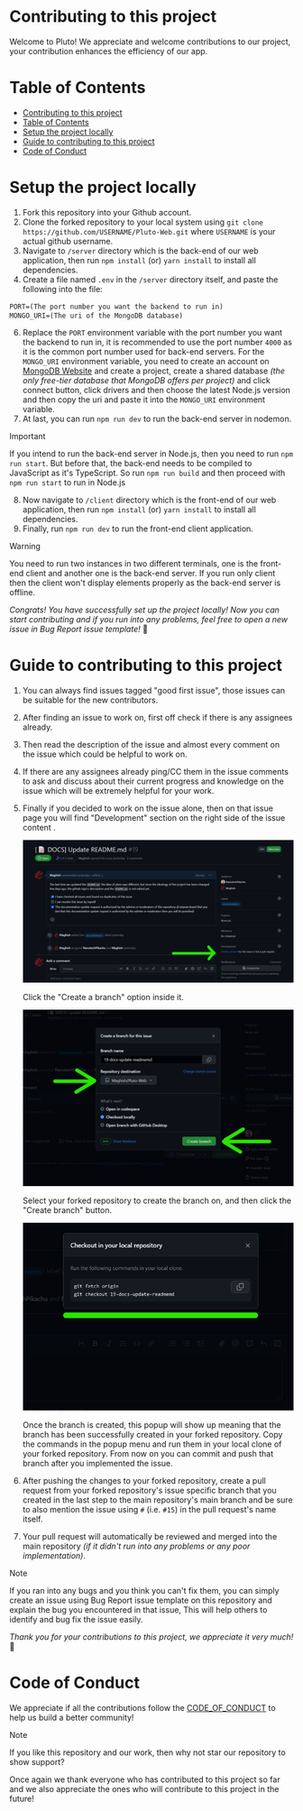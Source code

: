 # Contributing to this project

Welcome to Pluto! We appreciate and welcome contributions to our project, your contribution enhances the efficiency of our app.

# Table of Contents

- [Contributing to this project](#contributing-to-this-project)
- [Table of Contents](#table-of-contents)
- [Setup the project locally](#setup-the-project-locally)
- [Guide to contributing to this project](#guide-to-contributing-to-this-project)
- [Code of Conduct](#code-of-conduct)

# Setup the project locally

1. Fork this repository into your Github account.
2. Clone the forked repository to your local system using `git clone https://github.com/USERNAME/Pluto-Web.git` where `USERNAME` is your actual github username.
3. Navigate to `/server` directory which is the back-end of our web application, then run `npm install` (or) `yarn install` to install all dependencies.
4. Create a file named `.env` in the `/server` directory itself, and paste the following into the file:

```
PORT=(The port number you want the backend to run in)
MONGO_URI=(The uri of the MongoDB database)
```

6. Replace the `PORT` environment variable with the port number you want the backend to run in, it is recommended to use the port number `4000` as it is the common port number used for back-end servers. For the `MONGO_URI` environment variable, you need to create an account on [MongoDB Website](https://www.mongodb.com/) and create a project, create a shared database _(the only free-tier database that MongoDB offers per project)_ and click connect button, click drivers and then choose the latest Node.js version and then copy the uri and paste it into the `MONGO_URI` environment variable.
7. At last, you can run `npm run dev` to run the back-end server in nodemon.
> [!IMPORTANT]
> If you intend to run the back-end server in Node.js, then you need to run `npm run start`. But before that, the back-end needs to be compiled to JavaScript as it's TypeScript. So run `npm run build` and then proceed with `npm run start` to run in Node.js 
8. Now navigate to `/client` directory which is the front-end of our web application, then run `npm install` (or) `yarn install` to install all dependencies.
9.  Finally, run `npm run dev` to run the front-end client application.

> [!WARNING]
> You need to run two instances in two different terminals, one is the front-end client and another one is the back-end server. If you run only client then the client won't display elements properly as the back-end server is offline.

_Congrats! You have successfully set up the project locally! Now you can start contributing and if you run into any problems, feel free to open a new issue in Bug Report issue template!_ 🥳

# Guide to contributing to this project

1. You can always find issues tagged "good first issue", those issues can be suitable for the new contributors.

2. After finding an issue to work on, first off check if there is any assignees already.

3. Then read the description of the issue and almost every comment on the issue which could be helpful to work on.

4. If there are any assignees already ping/CC them in the issue comments to ask and discuss about their current progress and knowledge on the issue which will be extremely helpful for your work.

5. Finally if you decided to work on the issue alone, then on that issue page you will find "Development" section on the right side of the issue content .

    ![GithubIssueBranch](./imgs_for_docs/GithubIssueBranch.png)

    Click the "Create a branch" option inside it.

    ![CreateBranch](./imgs_for_docs/CreateBranch.png)

    Select your forked repository to create the branch on, and then click the "Create branch" button.

    ![BranchCreated](./imgs_for_docs/BranchCreated.png)

    Once the branch is created, this popup will show up meaning that the branch has been successfully created in your forked repository. Copy the commands in the popup menu and run them in your local clone of your forked repository. From now on you can commit and push that branch after you implemented the issue.

6. After pushing the changes to your forked repository, create a pull request from your forked repository's issue specific branch that you created in the last step to the main repository's main branch and be sure to also mention the issue using `#` (i.e. `#15`) in the pull request's name itself.
7. Your pull request will automatically be reviewed and merged into the main repository _(if it didn't run into any problems or any poor implementation)_.

> [!NOTE]
> If you ran into any bugs and you think you can't fix them, you can simply create an issue using Bug Report issue template on this repository and explain the bug you encountered in that issue, This will help others to identify and bug fix the issue easily. 
 
_Thank you for your contributions to this project, we appreciate it very much!_ 🥳

# Code of Conduct

We appreciate if all the contributions follow the [CODE_OF_CONDUCT](./CODE_OF_CONDUCT.md) to help us build a better community!

> [!NOTE]
> If you like this repository and our work, then why not star our repository to show support?

Once again we thank everyone who has contributed to this project so far and we also appreciate the ones who will contribute to this project in the future!
